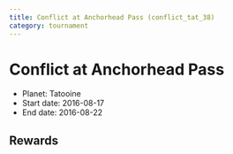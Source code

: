 ```yaml
---
title: Conflict at Anchorhead Pass (conflict_tat_38)
category: tournament
---
```

# Conflict at Anchorhead Pass

  * Planet: Tatooine
  * Start date: 2016-08-17
  * End date: 2016-08-22

## Rewards

